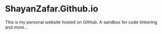 ShayanZafar.Github.io
=====================

This is my personal website hosted on GitHub. A sandbox for code tinkering and more...
